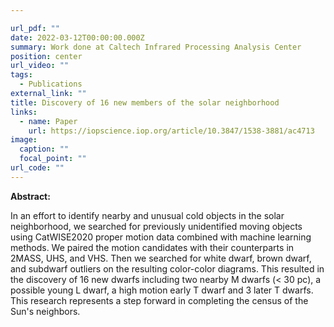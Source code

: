 ```yaml
---

url_pdf: ""
date: 2022-03-12T00:00:00.000Z
summary: Work done at Caltech Infrared Processing Analysis Center
position: center
url_video: ""
tags:
  - Publications
external_link: ""
title: Discovery of 16 new members of the solar neighborhood
links:
  - name: Paper
    url: https://iopscience.iop.org/article/10.3847/1538-3881/ac4713
image:
  caption: ""
  focal_point: ""
url_code: ""
---
```

**Abstract:**

In an effort to identify nearby and unusual cold objects in the solar neighborhood, we searched for previously unidentified moving objects using CatWISE2020 proper motion data combined with machine learning methods. We paired the motion candidates with their counterparts in 2MASS, UHS, and VHS. Then we searched for white dwarf, brown dwarf, and subdwarf outliers on the resulting color-color diagrams. This resulted in the discovery of 16 new dwarfs including two nearby M dwarfs (< 30 pc), a possible young L dwarf, a high motion early T dwarf and 3 later T dwarfs. This research represents a step forward in completing the census of the Sun's neighbors.
